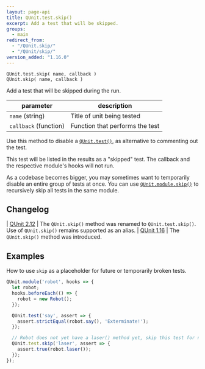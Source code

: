 ```yaml
---
layout: page-api
title: QUnit.test.skip()
excerpt: Add a test that will be skipped.
groups:
  - main
redirect_from:
  - "/QUnit.skip/"
  - "/QUnit/skip/"
version_added: "1.16.0"
---
```


`QUnit.test.skip( name, callback )`<br/>
`QUnit.skip( name, callback )`

Add a test that will be skipped during the run.

| parameter | description |
|-----------|-------------|
| `name` (string) | Title of unit being tested |
| `callback` (function) | Function that performs the test |

Use this method to disable a [`QUnit.test()`](./test.md), as alternative to commenting out the test.

This test will be listed in the results as a "skipped" test. The callback and the respective module's hooks will not run.

As a codebase becomes bigger, you may sometimes want to temporarily disable an entire group of tests at once. You can use [`QUnit.module.skip()`](./module.md) to recursively skip all tests in the same module.

## Changelog

| [QUnit 2.12](https://github.com/qunitjs/qunit/releases/tag/2.12.0) | The `QUnit.skip()` method was renamed to `QUnit.test.skip()`.<br/>Use of `QUnit.skip()` remains supported as an alias.
| [QUnit 1.16](https://github.com/qunitjs/qunit/releases/tag/1.16.0) | The `QUnit.skip()` method was introduced.

## Examples

How to use `skip` as a placeholder for future or temporarily broken tests.

```js
QUnit.module('robot', hooks => {
  let robot;
  hooks.beforeEach(() => {
    robot = new Robot();
  });

  QUnit.test('say', assert => {
    assert.strictEqual(robot.say(), 'Exterminate!');
  });

  // Robot does not yet have a laser() method yet, skip this test for now
  QUnit.test.skip('laser', assert => {
    assert.true(robot.laser());
  });
});
```
